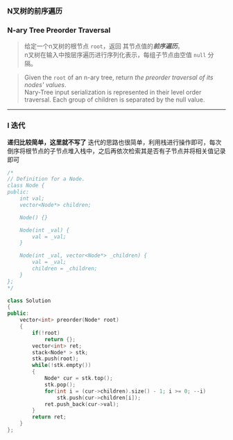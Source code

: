 ### N叉树的前序遍历
### N-ary Tree Preorder Traversal

> 给定一个n叉树的根节点 `root`，返回 其节点值的***前序遍历***。  
> n叉树在输入中按层序遍历进行序列化表示，每组子节点由空值 `null` 分隔。  

> Given the `root` of an n-ary tree, return *the preorder traversal of its nodes' values*.  
> Nary-Tree input serialization is represented in their level order traversal. Each group of children is separated by the null value.  

----------

### I 迭代

**递归比较简单，这里就不写了**
迭代的思路也很简单，利用栈进行操作即可，每次倒序将根节点的子节点堆入栈中，之后再依次检索其是否有子节点并将相关值记录即可    

```cpp
/*
// Definition for a Node.
class Node {
public:
    int val;
    vector<Node*> children;

    Node() {}

    Node(int _val) {
        val = _val;
    }

    Node(int _val, vector<Node*> _children) {
        val = _val;
        children = _children;
    }
};
*/

class Solution 
{
public:
    vector<int> preorder(Node* root) 
    {
        if(!root)
            return {};
        vector<int> ret;
        stack<Node* > stk;
        stk.push(root);
        while(!stk.empty())
        {
            Node* cur = stk.top();
            stk.pop();
            for(int i = (cur->children).size() - 1; i >= 0; --i)
                stk.push(cur->children[i]);
            ret.push_back(cur->val);
        }
        return ret;
    }
};
```
